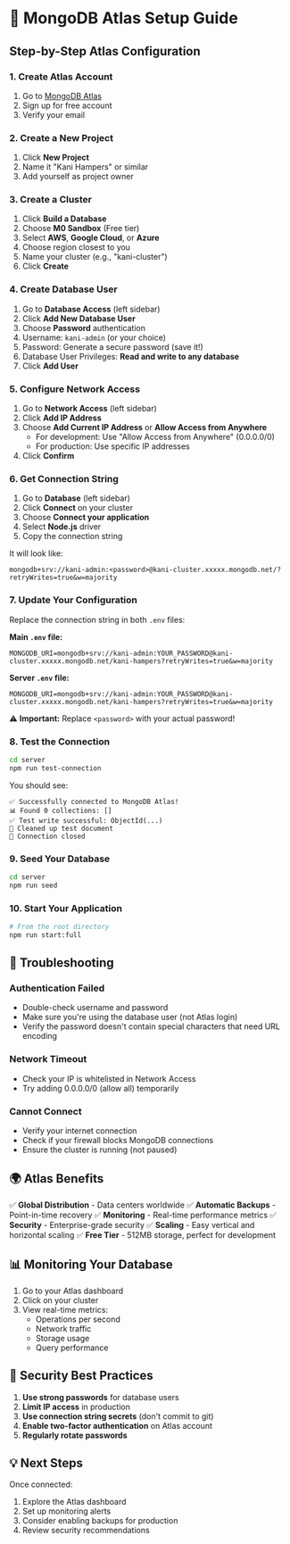 # 🌟 MongoDB Atlas Setup Guide

## Step-by-Step Atlas Configuration

### 1. Create Atlas Account

1. Go to [MongoDB Atlas](https://www.mongodb.com/atlas)
2. Sign up for free account
3. Verify your email

### 2. Create a New Project

1. Click **New Project**
2. Name it "Kani Hampers" or similar
3. Add yourself as project owner

### 3. Create a Cluster

1. Click **Build a Database**
2. Choose **M0 Sandbox** (Free tier)
3. Select **AWS**, **Google Cloud**, or **Azure**
4. Choose region closest to you
5. Name your cluster (e.g., "kani-cluster")
6. Click **Create**

### 4. Create Database User

1. Go to **Database Access** (left sidebar)
2. Click **Add New Database User**
3. Choose **Password** authentication
4. Username: `kani-admin` (or your choice)
5. Password: Generate a secure password (save it!)
6. Database User Privileges: **Read and write to any database**
7. Click **Add User**

### 5. Configure Network Access

1. Go to **Network Access** (left sidebar)
2. Click **Add IP Address**
3. Choose **Add Current IP Address** or **Allow Access from Anywhere**
   - For development: Use "Allow Access from Anywhere" (0.0.0.0/0)
   - For production: Use specific IP addresses
4. Click **Confirm**

### 6. Get Connection String

1. Go to **Database** (left sidebar)
2. Click **Connect** on your cluster
3. Choose **Connect your application**
4. Select **Node.js** driver
5. Copy the connection string

It will look like:

```
mongodb+srv://kani-admin:<password>@kani-cluster.xxxxx.mongodb.net/?retryWrites=true&w=majority
```

### 7. Update Your Configuration

Replace the connection string in both `.env` files:

**Main `.env` file:**

```env
MONGODB_URI=mongodb+srv://kani-admin:YOUR_PASSWORD@kani-cluster.xxxxx.mongodb.net/kani-hampers?retryWrites=true&w=majority
```

**Server `.env` file:**

```env
MONGODB_URI=mongodb+srv://kani-admin:YOUR_PASSWORD@kani-cluster.xxxxx.mongodb.net/kani-hampers?retryWrites=true&w=majority
```

⚠️ **Important:** Replace `<password>` with your actual password!

### 8. Test the Connection

```bash
cd server
npm run test-connection
```

You should see:

```
✅ Successfully connected to MongoDB Atlas!
📊 Found 0 collections: []
✅ Test write successful: ObjectId(...)
🧹 Cleaned up test document
🔗 Connection closed
```

### 9. Seed Your Database

```bash
cd server
npm run seed
```

### 10. Start Your Application

```bash
# From the root directory
npm run start:full
```

## 🔧 Troubleshooting

### Authentication Failed

- Double-check username and password
- Make sure you're using the database user (not Atlas login)
- Verify the password doesn't contain special characters that need URL encoding

### Network Timeout

- Check your IP is whitelisted in Network Access
- Try adding 0.0.0.0/0 (allow all) temporarily

### Cannot Connect

- Verify your internet connection
- Check if your firewall blocks MongoDB connections
- Ensure the cluster is running (not paused)

## 🌍 Atlas Benefits

✅ **Global Distribution** - Data centers worldwide
✅ **Automatic Backups** - Point-in-time recovery
✅ **Monitoring** - Real-time performance metrics
✅ **Security** - Enterprise-grade security
✅ **Scaling** - Easy vertical and horizontal scaling
✅ **Free Tier** - 512MB storage, perfect for development

## 📊 Monitoring Your Database

1. Go to your Atlas dashboard
2. Click on your cluster
3. View real-time metrics:
   - Operations per second
   - Network traffic
   - Storage usage
   - Query performance

## 🔐 Security Best Practices

1. **Use strong passwords** for database users
2. **Limit IP access** in production
3. **Use connection string secrets** (don't commit to git)
4. **Enable two-factor authentication** on Atlas account
5. **Regularly rotate passwords**

## 💡 Next Steps

Once connected:

1. Explore the Atlas dashboard
2. Set up monitoring alerts
3. Consider enabling backups for production
4. Review security recommendations
